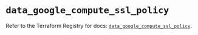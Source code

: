 # `data_google_compute_ssl_policy`

Refer to the Terraform Registry for docs: [`data_google_compute_ssl_policy`](https://registry.terraform.io/providers/hashicorp/google/5.25.0/docs/data-sources/compute_ssl_policy).
